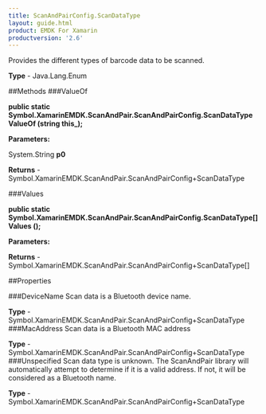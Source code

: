 ```yaml
---
title: ScanAndPairConfig.ScanDataType
layout: guide.html
product: EMDK For Xamarin 
productversion: '2.6' 
---
```

Provides the different types of barcode data to be scanned.

**Type** - Java.Lang.Enum

##Methods
###ValueOf

**public static Symbol.XamarinEMDK.ScanAndPair.ScanAndPairConfig.ScanDataType ValueOf (string this_);**


        

**Parameters:**

System.String **p0** 

**Returns** - Symbol.XamarinEMDK.ScanAndPair.ScanAndPairConfig+ScanDataType

###Values

**public static Symbol.XamarinEMDK.ScanAndPair.ScanAndPairConfig.ScanDataType[] Values ();**


        

**Parameters:**

**Returns** - Symbol.XamarinEMDK.ScanAndPair.ScanAndPairConfig+ScanDataType[]

##Properties

###DeviceName
Scan data is a Bluetooth device name.

**Type** - Symbol.XamarinEMDK.ScanAndPair.ScanAndPairConfig+ScanDataType
###MacAddress
Scan data is a Bluetooth MAC address

**Type** - Symbol.XamarinEMDK.ScanAndPair.ScanAndPairConfig+ScanDataType
###Unspecified
Scan data type is unknown. The ScanAndPair library will automatically attempt to determine if it is a valid address. If not, it will be considered as a Bluetooth name.

**Type** - Symbol.XamarinEMDK.ScanAndPair.ScanAndPairConfig+ScanDataType
